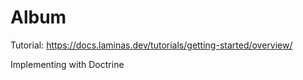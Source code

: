 # Album

Tutorial: https://docs.laminas.dev/tutorials/getting-started/overview/

Implementing with Doctrine
